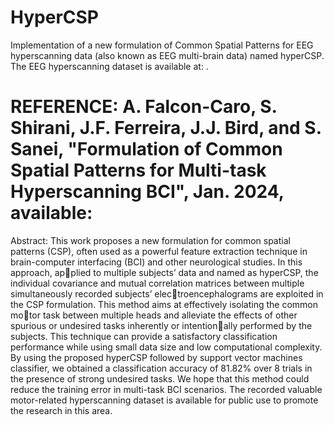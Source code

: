 # HyperCSP
Implementation of a new formulation of Common Spatial Patterns for EEG hyperscanning data (also known as EEG multi-brain data) named hyperCSP. 
The EEG hyperscanning dataset is available at: .

# REFERENCE: A. Falcon-Caro, S. Shirani, J.F. Ferreira, J.J. Bird, and S. Sanei, "Formulation of Common Spatial Patterns for Multi-task Hyperscanning BCI", Jan. 2024, available: 

Abstract: This work proposes a new formulation for common spatial patterns (CSP), often used as a powerful feature extraction technique in brain-computer interfacing (BCI) and other neurological studies. In this approach, applied to multiple subjects’ data and named as hyperCSP, the individual covariance and mutual correlation matrices between multiple simultaneously recorded subjects’ electroencephalograms are exploited in the CSP formulation. This method aims at effectively isolating the common motor task between multiple heads and alleviate the effects of other spurious or undesired tasks inherently or intentionally performed by the subjects. This technique can provide a satisfactory classification performance while using small data size and low computational complexity. By using the proposed hyperCSP followed by support vector machines classifier, we obtained a classification accuracy of 81.82% over 8 trials in the presence of strong undesired tasks. We hope that this method could reduce the training error in multi-task BCI scenarios. The recorded valuable motor-related hyperscanning dataset is available for public use to promote the research in this area.


